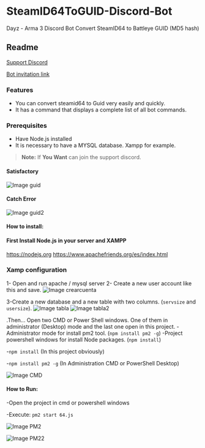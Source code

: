 # SteamID64ToGUID-Discord-Bot
Dayz - Arma 3 Discord Bot Convert SteamID64 to Battleye GUID (MD5 hash)

## Readme
[Support Discord](https://discord.gg/M3FvUq8)

[Bot invitation link](https://discord.com/api/oauth2/authorize?client_id=706139732073250860&permissions=537394240&scope=bot)

### Features
- You can convert steamid64 to Guid very easily and quickly.
- It has a command that displays a complete list of all bot commands.

### Prerequisites
- Have Node.js installed
- It is necessary to have a MYSQL database. Xampp for example.

> **Note:** If **You Want** can join the support discord.

#### Satisfactory
![Image guid](https://i.imgur.com/Y92BDwk.png)

#### Catch Error
![Image guid2](https://i.imgur.com/53Pfkj3.png)


#### How to install:
#### First Install Node.js in your server and XAMPP
https://nodejs.org
https://www.apachefriends.org/es/index.html

### Xamp configuration
1- Open and run apache / mysql server
2- Create a new user account like this and save.
![Image crearcuenta](https://i.imgur.com/TxXbA1L.png)

3-Create a new database and a new table with two columns. (`servsize` and `usersize`).
![Image tabla](https://i.imgur.com/dNoLgL4.png)
![Image tabla2](https://i.imgur.com/ZK24U91.png)


.Then... Open two CMD or Power Shell windows. One of them in administrator (Desktop) mode and the last one open in this project.
-Administrator mode for install pm2 tool. (`npm install pm2 -g`)
-Project powershell windows for install Node packages. (`npm install`)

-`npm install` (In this project obviously)

-`npm install pm2 -g` (In Administration CMD or PowerShell Desktop)

![Image CMD](https://i.imgur.com/Io1ytIu.png)

#### How to Run:
-Open the project in cmd or powershell windows

-Execute: `pm2 start 64.js`

![Image PM2](https://i.imgur.com/zsATyCv.png)

![Image PM22](https://i.imgur.com/BBWe2Ty.png)
